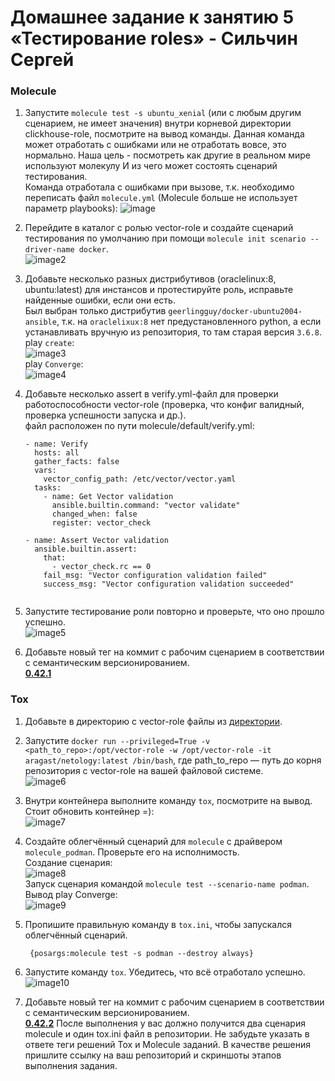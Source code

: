 # Домашнее задание к занятию 5 «Тестирование roles» - Сильчин Сергей

### Molecule

1. Запустите  `molecule test -s ubuntu_xenial` (или с любым другим сценарием, не имеет значения) внутри корневой директории clickhouse-role, посмотрите на вывод команды. Данная команда может отработать с ошибками или не отработать вовсе, это нормально. Наша цель - посмотреть как другие в реальном мире используют молекулу И из чего может состоять сценарий тестирования.  
   Команда отработала с ошибками при вызове, т.к. необходимо переписать файл `molecule.yml` (Molecule больше не использует параметр playbooks):
   ![image](https://github.com/user-attachments/assets/1efb3d9d-d1f6-4d29-a384-671a55f8150c)
 
2. Перейдите в каталог с ролью vector-role и создайте сценарий тестирования по умолчанию при помощи `molecule init scenario --driver-name docker`.  
   ![image2](https://github.com/user-attachments/assets/439c7669-8dc3-4d80-9f67-57966447df47)  

3. Добавьте несколько разных дистрибутивов (oraclelinux:8, ubuntu:latest) для инстансов и протестируйте роль, исправьте найденные ошибки, если они есть.  
   Был выбран только дистрибутив `geerlingguy/docker-ubuntu2004-ansible`, т.к. на `oraclelixux:8` нет предустановленного python, а если устанавливать вручную из репозитория, то там старая версия `3.6.8`.  
   play `create`:  
   ![image3](https://github.com/user-attachments/assets/4336f8e8-d8f7-4322-9860-8b89aee3a976)  
   play `Converge`:  
   ![image4](https://github.com/user-attachments/assets/9e12191b-345b-4c3b-a502-ec64ba9ebf22)

5. Добавьте несколько assert в verify.yml-файл для проверки работоспособности vector-role (проверка, что конфиг валидный, проверка успешности запуска и др.).  
   файл расположен по пути molecule/default/verify.yml:
      ```
      - name: Verify
        hosts: all
        gather_facts: false
        vars:
          vector_config_path: /etc/vector/vector.yaml
        tasks:
          - name: Get Vector validation
            ansible.builtin.command: "vector validate"
            changed_when: false
            register: vector_check

      - name: Assert Vector validation
        ansible.builtin.assert:
          that:
            - vector_check.rc == 0
          fail_msg: "Vector configuration validation failed"
          success_msg: "Vector configuration validation succeeded"
        
6. Запустите тестирование роли повторно и проверьте, что оно прошло успешно.  
   ![image5](https://github.com/user-attachments/assets/97c4b0f3-3692-4d96-8228-354c3359d642)  
7. Добавьте новый тег на коммит с рабочим сценарием в соответствии с семантическим версионированием.  
   [**0.42.1**](https://github.com/Daimero88/vector-role/releases/tag/0.42.1)  
   

### Tox

1. Добавьте в директорию с vector-role файлы из [директории](https://github.com/netology-code/mnt-homeworks/tree/MNT-video/08-ansible-05-testing/example).  
2. Запустите `docker run --privileged=True -v <path_to_repo>:/opt/vector-role -w /opt/vector-role -it aragast/netology:latest /bin/bash`, где path_to_repo — путь до корня репозитория с vector-role на вашей файловой системе.  
   ![image6](https://github.com/user-attachments/assets/6ebb9a9b-ef62-4011-a2df-5fd9a3a13590)  

3. Внутри контейнера выполните команду `tox`, посмотрите на вывод.  
   Стоит обновить контейнер =):  
   ![image7](https://github.com/user-attachments/assets/f520adb2-86f4-47e9-a971-8050629a21af)  

4. Создайте облегчённый сценарий для `molecule` с драйвером `molecule_podman`. Проверьте его на исполнимость.  
   Создание сценария:  
   ![image8](https://github.com/user-attachments/assets/4146f1ef-2fed-4c28-9871-2f84e16f7ff8)  
   Запуск сценария командой `molecule test --scenario-name podman`. Вывод play Converge:  
   ![image9](https://github.com/user-attachments/assets/76e0dac3-fe2d-4828-8eff-621ecfe29798)  

5. Пропишите правильную команду в `tox.ini`, чтобы запускался облегчённый сценарий.  
   ```commands =
    {posargs:molecule test -s podman --destroy always}
6. Запустите команду `tox`. Убедитесь, что всё отработало успешно.  
   ![image10](https://github.com/user-attachments/assets/c2e0ad7b-61a2-454c-b459-08a1f48d81a9)

7. Добавьте новый тег на коммит с рабочим сценарием в соответствии с семантическим версионированием.  
[**0.42.2**](https://github.com/Daimero88/vector-role/releases/tag/0.42.2)
После выполнения у вас должно получится два сценария molecule и один tox.ini файл в репозитории. Не забудьте указать в ответе теги решений Tox и Molecule заданий. В качестве решения пришлите ссылку на  ваш репозиторий и скриншоты этапов выполнения задания.  
